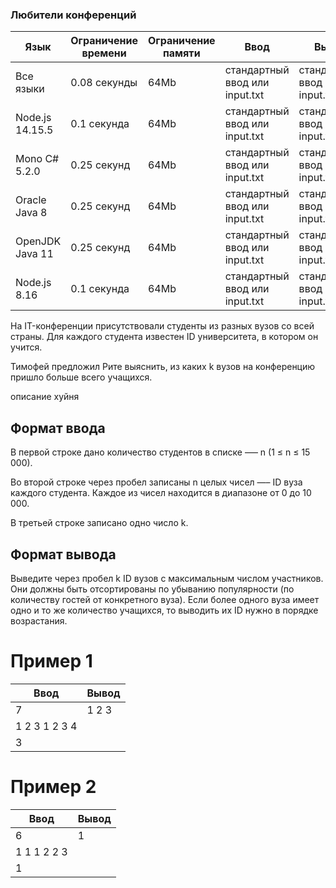 ### Любители конференций

| Язык            | Ограничение времени | Ограничение памяти | Ввод                           | Вывод                          |
| --------------- | ------------------- | ------------------ | ------------------------------ | ------------------------------ |
| Все языки       | 0.08 секунды        | 64Mb               | стандартный ввод или input.txt | стандартный ввод или input.txt |
| Node.js 14.15.5 | 0.1 секунда         | 64Mb               | стандартный ввод или input.txt | стандартный ввод или input.txt |
| Mono C# 5.2.0   | 0.25 секунд         | 64Mb               | стандартный ввод или input.txt | стандартный ввод или input.txt |
| Oracle Java 8   | 0.25 секунд         | 64Mb               | стандартный ввод или input.txt | стандартный ввод или input.txt |
| OpenJDK Java 11 | 0.25 секунд         | 64Mb               | стандартный ввод или input.txt | стандартный ввод или input.txt |
| Node.js 8.16    | 0.1 секунда         | 64Mb               | стандартный ввод или input.txt | стандартный ввод или input.txt |

На IT-конференции присутствовали студенты из разных вузов со всей страны. Для каждого студента известен ID университета, в котором он учится.

Тимофей предложил Рите выяснить, из каких k вузов на конференцию пришло больше всего учащихся.

описание хуйня

## Формат ввода

В первой строке дано количество студентов в списке —– n (1 ≤ n ≤ 15 000).

Во второй строке через пробел записаны n целых чисел —– ID вуза каждого студента. Каждое из чисел находится в диапазоне от 0 до 10 000.

В третьей строке записано одно число k.

## Формат вывода

Выведите через пробел k ID вузов с максимальным числом участников. Они должны быть отсортированы по убыванию популярности (по количеству гостей от конкретного вуза). Если более одного вуза имеет одно и то же количество учащихся, то выводить их ID нужно в порядке возрастания.

# Пример 1

| Ввод          | Вывод |
| ------------- | ----- |
| 7             | 1 2 3 |
| 1 2 3 1 2 3 4 |
| 3             |

# Пример 2

| Ввод        | Вывод |
| ----------- | ----- |
| 6           | 1     |
| 1 1 1 2 2 3 |
| 1           |
